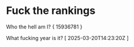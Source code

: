 # Fuck the rankings

Who the hell am I?
{ 15936781 }

What fucking year is it?
[ 2025-03-20T14:23:20Z ]
